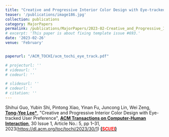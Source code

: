 ```yaml
---
title: "Creative and Progressive Interior Color Design with Eye-tracked User Preference"
teaser: '/publications/image186.jpg'
collection: publications
category: MajorPapers
permalink: /publications/MajorPapers/2023-02-Creative_and_Progressive_Interior_Color_Design_with_Eye-tracked_User_Preference
# excerpt: 'This paper is about fixing template issue #693.'
date: '2023-02-26'
venue: 'February'


paperurl: "/ACM_TOCHI/acm_tochi_eye_track.pdf"

# projecturl: ''
# videourl: ''
# codeurl: ''

# slidesurl: ''
# codeurl: '
# citation: ''
---
```

	

Shihui Guo, Yubin Shi, Pintong Xiao, Yinan Fu, Juncong Lin, Wei Zeng, <strong><u>Tong-Yee Lee*</u></strong>, "Creative and Progressive Interior Color Design with Eye-tracked User Preference", <strong><u>ACM Transactions on Computer-Human Interaction</u></strong>, 30 Issue 1, Article No.: 5, pp 1–31, 2023(https://dl.acm.org/toc/tochi/2023/30/1) <strong><u> (<span style="color:red">SCI/EI</span>)</u></strong>
